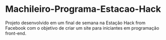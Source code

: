 # Machileiro-Programa-Estacao-Hack
Projeto desenvolvido em um final de semana na Estação Hack from Facebook com o objetivo de criar um site para iniciantes em programação front-end.
